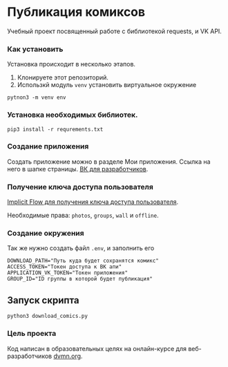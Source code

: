 # Публикация комиксов

Учебный проект посвященный работе с библиотекой requests,  и VK API.

### Как установить

Установка происходит в несколько этапов.
1. Клонируете этот репозиторий.
2. Использкй модуль `venv` установить виртуальное окружение
```shell
pytnon3 -m venv env
```

### Установка необходимых библиотек.
```shell
pip3 install -r requrements.txt
```

### Создание приложения
Создать приложение можно в разделе Мои приложения. Ссылка на него в шапке страницы.
[ВК для разработчиков](https://dev.vk.com/).

### Получение ключа доступа пользователя
[Implicit Flow для получения ключа доступа пользователя](https://vk.com/dev/implicit_flow_user).

Необходимые права: `photos`, `groups`, `wall` и `offline`.

### Создание окружения 
Так же нужно создать файл `.env`, и заполнить его
```text
DOWNLOAD_PATH="Путь куда будет сохранятся комикс"
ACCESS_TOKEN="Токен доступа к ВК апи"
APPLICATION_VK_TOKEN="Токен приложения"
GROUP_ID="ID группы в которой будет публикация"
```

## Запуск скрипта
```shell
python3 download_comics.py
```


### Цель проекта

Код написан в образовательных целях на онлайн-курсе для веб-разработчиков [dvmn.org](https://dvmn.org/).